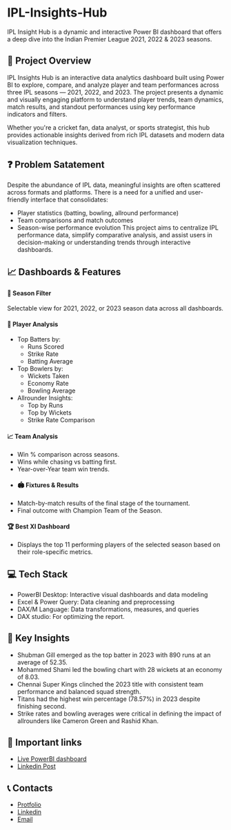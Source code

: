 # IPL-Insights-Hub
IPL Insight Hub is a dynamic and interactive Power BI dashboard that offers a deep dive into the Indian Premier League 2021, 2022 &amp; 2023 seasons.

## 🧾 Project Overview
IPL Insights Hub is an interactive data analytics dashboard built using Power BI to explore, compare, and analyze player and team performances across three IPL seasons — 2021, 2022, and 2023. The project presents a dynamic and visually engaging platform to understand player trends, team dynamics, match results, and standout performances using key performance indicators and filters.

Whether you're a cricket fan, data analyst, or sports strategist, this hub provides actionable insights derived from rich IPL datasets and modern data visualization techniques.

## ❓ Problem Satatement
Despite the abundance of IPL data, meaningful insights are often scattered across formats and platforms. There is a need for a unified and user-friendly interface that consolidates:
- Player statistics (batting, bowling, allround performance)
- Team comparisons and match outcomes
- Season-wise performance evolution
This project aims to centralize IPL performance data, simplify comparative analysis, and assist users in decision-making or understanding trends through interactive dashboards.

## 📈 Dashboards & Features
#### 📅 Season Filter
Selectable view for 2021, 2022, or 2023 season data across all dashboards.
#### 🧢 Player Analysis
- Top Batters by:
  - Runs Scored
  - Strike Rate
  - Batting Average
- Top Bowlers by:
  - Wickets Taken
  - Economy Rate
  - Bowling Average
- Allrounder Insights:
  - Top by Runs
  - Top by Wickets
  - Strike Rate Comparison
#### 📈 Team Analysis
- Win % comparison across seasons.
- Wins while chasing vs batting first.
- Year-over-Year team win trends.
- #### 🏟️ Fixtures & Results
- Match-by-match results of the final stage of the tournament.
- Final outcome with Champion Team of the Season.
#### 🏆 Best XI Dashboard
- Displays the top 11 performing players of the selected season based on their role-specific metrics.

## 💻 Tech Stack
- PowerBI Desktop: Interactive visual dashboards and data modeling
- Excel & Power Query: Data cleaning and preprocessing
- DAX/M Language: Data transformations, measures, and queries
- DAX studio: For optimizing the report.

## 🔑 Key Insights
- Shubman Gill emerged as the top batter in 2023 with 890 runs at an average of 52.35.
- Mohammed Shami led the bowling chart with 28 wickets at an economy of 8.03.
- Chennai Super Kings clinched the 2023 title with consistent team performance and balanced squad strength.
- Titans had the highest win percentage (78.57%) in 2023 despite finishing second.
- Strike rates and bowling averages were critical in defining the impact of allrounders like Cameron Green and Rashid Khan.

## 🔗 Important links
- [Live PowerBI dashboard](https://app.powerbi.com/view?r=eyJrIjoiMmZmY2Q3ZmUtNDg3OC00MjNlLWJmODYtZjQ3MTk1ZDY1YmI3IiwidCI6ImM2ZTU0OWIzLTVmNDUtNDAzMi1hYWU5LWQ0MjQ0ZGM1YjJjNCJ9)
- [Linkedin Post](https://www.linkedin.com/feed/update/urn:li:ugcPost:7338955218337918979/)

## 📞 Contacts
- [Protfolio](https://codebasics.io/portfolio/Suraj-Kant)
- [Linkedin](https://www.linkedin.com/in/surajkant9/)
- [Email](mailto:surajkant264@gmail.com)
